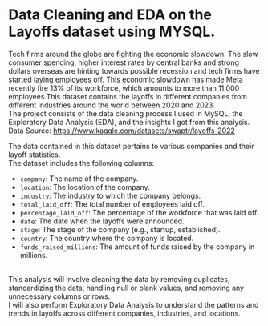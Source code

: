 # Data Cleaning and EDA on the Layoffs dataset using MYSQL.
Tech firms around the globe are fighting the economic slowdown. The slow consumer spending, higher interest rates by central banks and strong dollars overseas are hinting towards possible recession and tech firms have started laying employees off. This economic slowdown has made Meta recently fire 13% of its workforce, which amounts to more than 11,000 employees.This dataset contains the layoffs in different companies from different industries around the world between 2020 and 2023. <br>
The project consists of the data cleaning process I used in MySQL, the Exploratory Data Analysis (EDA), and the insights I got from this analysis.
<br>Data Source: https://www.kaggle.com/datasets/swaptr/layoffs-2022 

The data contained in this dataset pertains to various companies and their layoff statistics. <br>The dataset includes the following columns: <br> 
- `company`: The name of the company. <br> 
- `location`: The location of the company. <br> 
- `industry`: The industry to which the company belongs. <br> 
- `total_laid_off`: The total number of employees laid off. <br> 
- `percentage_laid_off`: The percentage of the workforce that was laid off. <br> 
- `date`: The date when the layoffs were announced. <br> 
- `stage`: The stage of the company (e.g., startup, established). <br> 
- `country`: The country where the company is located. <br> 
- `funds_raised_millions`: The amount of funds raised by the company in millions.

<br>This analysis will involve cleaning the data by removing duplicates, standardizing the data, handling null or blank values, and removing any unnecessary columns or rows.
<br>I will also perform Exploratory Data Analysis to understand the patterns and trends in layoffs across different companies, industries, and locations. 
